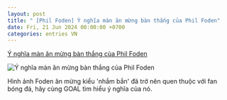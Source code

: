 ```yaml
---
layout: post
title: " [Phil Foden] Ý nghĩa màn ăn mừng bàn thắng của Phil Foden"
date: Fri, 21 Jun 2024 00:00:00 +0700
categories: entries VN
---
```

[Ý nghĩa màn ăn mừng bàn thắng của Phil Foden](https://www.goal.com/vn/list/y-nghia-man-an-mung-ban-thang-cua-phil-foden/blt1e78b077fda11e20)

![Ý nghĩa màn ăn mừng bàn thắng của Phil Foden](https://assets.goal.com/images/v3/bltd16a42674f50c76c/GOAL_-_Blank_WEB_-_Facebook_(2).jpg)

Hình ảnh Foden ăn mừng kiểu 'nhắm bắn' đã trở nên quen thuộc với fan bóng đá, hãy cùng GOAL tìm hiểu ý nghĩa của nó.

